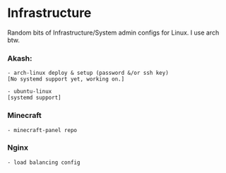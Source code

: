# Infrastructure

Random bits of Infrastructure/System admin configs for Linux.
I use arch btw.


### Akash:
```
- arch-linux deploy & setup (password &/or ssh key)
[No systemd support yet, working on.]

- ubuntu-linux
[systemd support]
```


### Minecraft
```
- minecraft-panel repo
```


### Nginx
```
- load balancing config
```